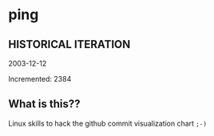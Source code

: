 # ping

## HISTORICAL ITERATION
2003-12-12

Incremented: 2384

## What is this?? 
Linux skills to hack the github commit visualization chart `;-)`
